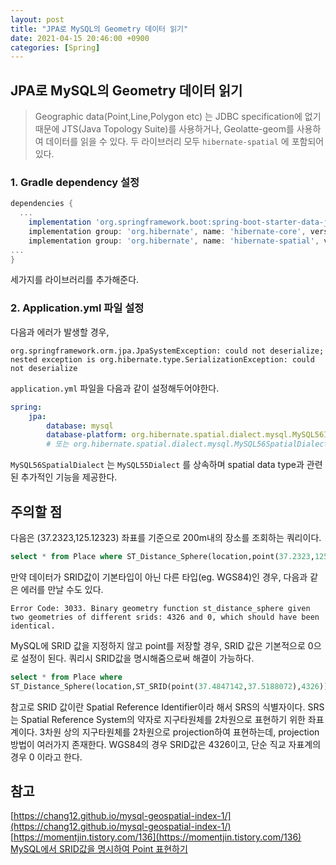 ```yaml
---
layout: post
title: "JPA로 MySQL의 Geometry 데이터 읽기"
date: 2021-04-15 20:46:00 +0900
categories: [Spring]
---
```


## JPA로 MySQL의 Geometry 데이터 읽기

> Geographic data(Point,Line,Polygon etc) 는 JDBC specification에 없기 때문에 JTS(Java Topology Suite)를 사용하거나, Geolatte-geom를 사용하여 데이터를 읽을 수 있다. 두 라이브러리 모두 ```hibernate-spatial``` 에 포함되어 있다. 

### 1. Gradle dependency 설정

``` groovy
dependencies {
  ...
    implementation 'org.springframework.boot:spring-boot-starter-data-jpa:2.3.4.RELEASE'
    implementation group: 'org.hibernate', name: 'hibernate-core', version: '5.4.20.Final'
    implementation group: 'org.hibernate', name: 'hibernate-spatial', version: '5.4.20.Final'
...
}
```

세가지를 라이브러리를 추가해준다.

### 2. Application.yml 파일 설정

다음과 에러가 발생할 경우, 

```
org.springframework.orm.jpa.JpaSystemException: could not deserialize; nested exception is org.hibernate.type.SerializationException: could not deserialize
```

```application.yml``` 파일을 다음과 같이 설정해두어야한다.

``` yaml
spring:
	jpa:
		database: mysql
		database-platform: org.hibernate.spatial.dialect.mysql.MySQL56InnoDBSpatialDialect
		# 또는 org.hibernate.spatial.dialect.mysql.MySQL56SpatialDialect 를 사용해도 좋다.
```

```MySQL56SpatialDialect``` 는 ```MySQL55Dialect``` 를 상속하며 spatial data type과 관련된 추가적인 기능을 제공한다.

## 주의할 점

다음은 (37.2323,125.12323) 좌표를 기준으로 200m내의 장소를 조회하는 쿼리이다.
``` sql
select * from Place where ST_Distance_Sphere(location,point(37.2323,125.12323)) < 200 
```

만약 데이터가 SRID값이 기본타입이 아닌 다른 타입(eg. WGS84)인 경우, 다음과 같은 에러를 만날 수도 있다.

``` 
Error Code: 3033. Binary geometry function st_distance_sphere given two geometries of different srids: 4326 and 0, which should have been identical.

```

MySQL에 SRID 값을 지정하지 않고 point를 저장할 경우, SRID 값은 기본적으로 0으로 설정이 된다. 쿼리시 SRID값을 명시해줌으로써 해결이 가능하다.

``` sql
select * from Place where 
ST_Distance_Sphere(location,ST_SRID(point(37.4847142,37.5188072),4326)) < 200
```

참고로 SRID 값이란 Spatial Reference Identifier이라 해서 SRS의 식별자이다. SRS는 Spatial Reference System의 약자로 지구타원체를 2차원으로 표현하기 위한 좌표계이다. 3차원 상의 지구타원체를 2차원으로 projection하여 표현하는데, projection방법이 여러가지 존재한다. WGS84의 경우 SRID값은 4326이고, 단순 직교 자표계의 경우 0 이라고 한다.

## 참고
[https://chang12.github.io/mysql-geospatial-index-1/](https://chang12.github.io/mysql-geospatial-index-1/)
[https://momentjin.tistory.com/136](https://momentjin.tistory.com/136)  
[MySQL에서 SRID값을 명시하여 Point 표현하기](https://dba.stackexchange.com/questions/213813/how-do-i-create-a-point-with-an-srid-in-mysql)
